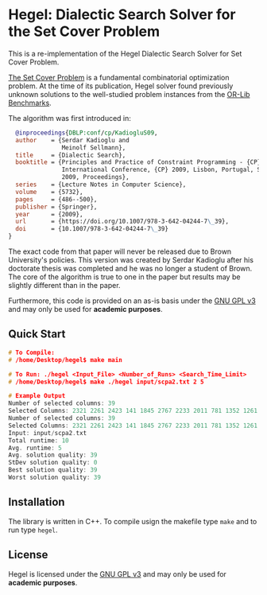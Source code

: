 # Hegel: Dialectic Search Solver for the Set Cover Problem

This is a re-implementation of the Hegel Dialectic Search Solver for Set Cover Problem.

[The Set Cover Problem](https://en.wikipedia.org/wiki/Set_cover_problem) is a fundamental combinatorial optimization problem. At the time of its publication, Hegel solver found previously unknown solutions to the well-studied problem instances from the [OR-Lib Benchmarks](http://people.brunel.ac.uk/~mastjjb/jeb/orlib/scpinfo.html). 

The algorithm was first introduced in:

```bibtex
  @inproceedings{DBLP:conf/cp/KadiogluS09,
  author    = {Serdar Kadioglu and
               Meinolf Sellmann},
  title     = {Dialectic Search},
  booktitle = {Principles and Practice of Constraint Programming - {CP} 2009, 15th
               International Conference, {CP} 2009, Lisbon, Portugal, September 20-24,
               2009, Proceedings},
  series    = {Lecture Notes in Computer Science},
  volume    = {5732},
  pages     = {486--500},
  publisher = {Springer},
  year      = {2009},
  url       = {https://doi.org/10.1007/978-3-642-04244-7\_39},
  doi       = {10.1007/978-3-642-04244-7\_39}
}
```

The exact code from that paper will never be released due to Brown University's policies. This version was created by Serdar Kadioglu after his doctorate thesis was completed and he was no longer a student of Brown. The core of the algorithm is true to one in the paper but results may be slightly different than in the paper.

Furthermore, this code is provided on an as-is basis under the [GNU GPL v3](LICENSE) and may only be used for **academic purposes**.

## Quick Start

```c++
# To Compile:
# /home/Desktop/hegel$ make main

# To Run: ./hegel <Input_File> <Number_of_Runs> <Search_Time_Limit>
# /home/Desktop/hegel$ make ./hegel input/scpa2.txt 2 5

# Example Output
Number of selected columns: 39
Selected Columns: 2321 2261 2423 141 1845 2767 2233 2011 781 1352 1261 1293 1442 468 2951 2802 1324 2424 2730 440 1881 1818 1550 1875 2731 1325 708 540 2166 921 2323 2799 1467 1284 2898 2667 2901 1821 1615 
Number of selected columns: 39
Selected Columns: 2321 2261 2423 141 1845 2767 2233 2011 781 1352 1261 1293 1442 468 2951 2802 1324 2424 2730 440 1881 1818 1550 1875 2731 1325 708 540 2166 921 2323 2799 1467 1284 2898 2667 2901 1821 1615 
Input: input/scpa2.txt
Total runtime: 10
Avg. runtime: 5
Avg. solution quality: 39
StDev solution quality: 0
Best solution quality: 39
Worst solution quality: 39
```

## Installation

The library is written in C++. To compile usign the makefile type ```make``` and to run type ```hegel```.

## License

Hegel is licensed under the [GNU GPL v3](LICENSE) and may only be used for **academic purposes**.


